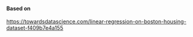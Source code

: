 #### Based on
https://towardsdatascience.com/linear-regression-on-boston-housing-dataset-f409b7e4a155

